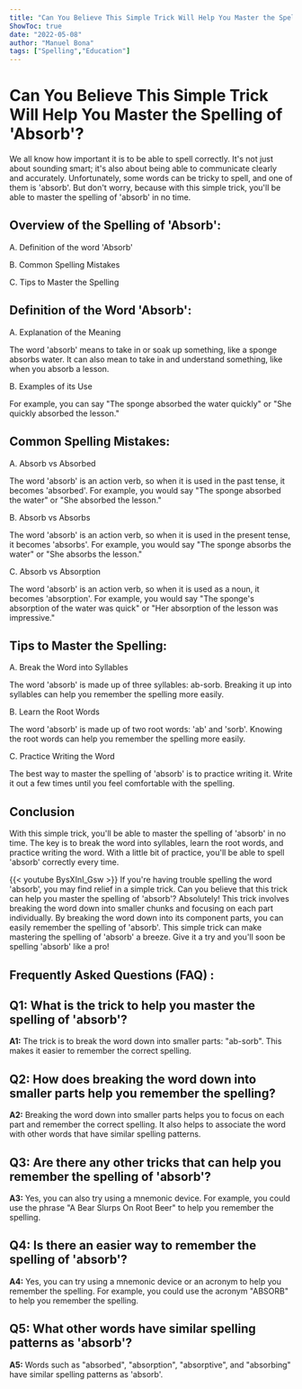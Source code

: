 ```yaml
---
title: "Can You Believe This Simple Trick Will Help You Master the Spelling of 'Absorb'?"
ShowToc: true 
date: "2022-05-08"
author: "Manuel Bona" 
tags: ["Spelling","Education"]
---
```

# Can You Believe This Simple Trick Will Help You Master the Spelling of 'Absorb'?

We all know how important it is to be able to spell correctly. It's not just about sounding smart; it's also about being able to communicate clearly and accurately. Unfortunately, some words can be tricky to spell, and one of them is 'absorb'. But don't worry, because with this simple trick, you'll be able to master the spelling of 'absorb' in no time.

## Overview of the Spelling of 'Absorb':

A. Definition of the word 'Absorb'

B. Common Spelling Mistakes

C. Tips to Master the Spelling

## Definition of the Word 'Absorb':

A. Explanation of the Meaning 

The word 'absorb' means to take in or soak up something, like a sponge absorbs water. It can also mean to take in and understand something, like when you absorb a lesson. 

B. Examples of its Use

For example, you can say "The sponge absorbed the water quickly" or "She quickly absorbed the lesson."

## Common Spelling Mistakes:

A. Absorb vs Absorbed

The word 'absorb' is an action verb, so when it is used in the past tense, it becomes 'absorbed'. For example, you would say "The sponge absorbed the water" or "She absorbed the lesson."

B. Absorb vs Absorbs

The word 'absorb' is an action verb, so when it is used in the present tense, it becomes 'absorbs'. For example, you would say "The sponge absorbs the water" or "She absorbs the lesson."

C. Absorb vs Absorption

The word 'absorb' is an action verb, so when it is used as a noun, it becomes 'absorption'. For example, you would say "The sponge's absorption of the water was quick" or "Her absorption of the lesson was impressive." 

## Tips to Master the Spelling:

A. Break the Word into Syllables

The word 'absorb' is made up of three syllables: ab-sorb. Breaking it up into syllables can help you remember the spelling more easily.

B. Learn the Root Words

The word 'absorb' is made up of two root words: 'ab' and 'sorb'. Knowing the root words can help you remember the spelling more easily.

C. Practice Writing the Word

The best way to master the spelling of 'absorb' is to practice writing it. Write it out a few times until you feel comfortable with the spelling.

## Conclusion

With this simple trick, you'll be able to master the spelling of 'absorb' in no time. The key is to break the word into syllables, learn the root words, and practice writing the word. With a little bit of practice, you'll be able to spell 'absorb' correctly every time.

{{< youtube BysXInI_Gsw >}} 
If you're having trouble spelling the word 'absorb', you may find relief in a simple trick. Can you believe that this trick can help you master the spelling of 'absorb'? Absolutely! This trick involves breaking the word down into smaller chunks and focusing on each part individually. By breaking the word down into its component parts, you can easily remember the spelling of 'absorb'. This simple trick can make mastering the spelling of 'absorb' a breeze. Give it a try and you'll soon be spelling 'absorb' like a pro!

## Frequently Asked Questions (FAQ) :
## Q1: What is the trick to help you master the spelling of 'absorb'?

**A1:** The trick is to break the word down into smaller parts: "ab-sorb". This makes it easier to remember the correct spelling. 

## Q2: How does breaking the word down into smaller parts help you remember the spelling?

**A2:** Breaking the word down into smaller parts helps you to focus on each part and remember the correct spelling. It also helps to associate the word with other words that have similar spelling patterns. 

## Q3: Are there any other tricks that can help you remember the spelling of 'absorb'?

**A3:** Yes, you can also try using a mnemonic device. For example, you could use the phrase "A Bear Slurps On Root Beer" to help you remember the spelling. 

## Q4: Is there an easier way to remember the spelling of 'absorb'?

**A4:** Yes, you can try using a mnemonic device or an acronym to help you remember the spelling. For example, you could use the acronym "ABSORB" to help you remember the spelling. 

## Q5: What other words have similar spelling patterns as 'absorb'?

**A5:** Words such as "absorbed", "absorption", "absorptive", and "absorbing" have similar spelling patterns as 'absorb'.





